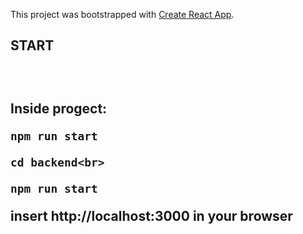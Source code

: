 This project was bootstrapped with [Create React App](https://github.com/facebook/create-react-app).

<h2>START<h2> <br>

Inside progect: 
```
npm run start
```
```
cd backend<br>
```
```
npm run start
```

insert http://localhost:3000 in your browser
